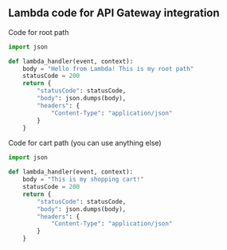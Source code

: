 ## Lambda code for API Gateway integration

Code for root path
```py
import json

def lambda_handler(event, context):
    body = "Hello from Lambda! This is my root path"
    statusCode = 200
    return {
        "statusCode": statusCode,
        "body": json.dumps(body),
        "headers": {
            "Content-Type": "application/json"
        }
    }
```

Code for cart path (you can use anything else)
```py
import json

def lambda_handler(event, context):
    body = "This is my shopping cart!"
    statusCode = 200
    return {
        "statusCode": statusCode,
        "body": json.dumps(body),
        "headers": {
            "Content-Type": "application/json"
        }
    }
```
